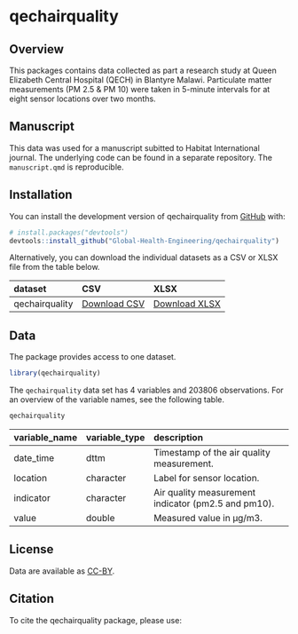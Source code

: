
<!-- README.md is generated from README.Rmd. Please edit that file -->

# qechairquality

<!-- badges: start -->
<!-- badges: end -->

## Overview

This packages contains data collected as part a research study at Queen
Elizabeth Central Hospital (QECH) in Blantyre Malawi. Particulate matter
measurements (PM 2.5 & PM 10) were taken in 5-minute intervals for at
eight sensor locations over two months.

## Manuscript

This data was used for a manuscript subitted to Habitat International
journal. The underlying code can be found in a separate repository. The
`manuscript.qmd` is reproducible.

## Installation

You can install the development version of qechairquality from
[GitHub](https://github.com/) with:

``` r
# install.packages("devtools")
devtools::install_github("Global-Health-Engineering/qechairquality")
```

Alternatively, you can download the individual datasets as a CSV or XLSX
file from the table below.

| dataset        | CSV                                                                                                                  | XLSX                                                                                                                   |
|:---------------|:---------------------------------------------------------------------------------------------------------------------|:-----------------------------------------------------------------------------------------------------------------------|
| qechairquality | [Download CSV](https://github.com/Global-Health-Engineering/qechairquality/raw/main/inst/extdata/qechairquality.csv) | [Download XLSX](https://github.com/Global-Health-Engineering/qechairquality/raw/main/inst/extdata/qechairquality.xlsx) |

## Data

The package provides access to one dataset.

``` r
library(qechairquality)
```

The `qechairquality` data set has 4 variables and 203806 observations.
For an overview of the variable names, see the following table.

``` r
qechairquality
```

| variable_name | variable_type | description                                         |
|:--------------|:--------------|:----------------------------------------------------|
| date_time     | dttm          | Timestamp of the air quality measurement.           |
| location      | character     | Label for sensor location.                          |
| indicator     | character     | Air quality measurement indicator (pm2.5 and pm10). |
| value         | double        | Measured value in µg/m3.                            |

## License

Data are available as
[CC-BY](https://github.com/Global-Health-Engineering/qechairquality/blob/main/LICENSE.md).

## Citation

To cite the qechairquality package, please use:
